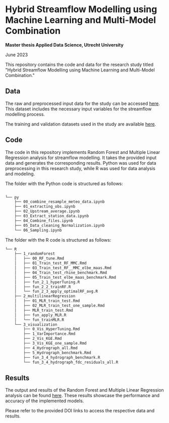# Hybrid Streamflow Modelling using Machine Learning and Multi-Model Combination
**Master thesis Applied Data Science, Utrecht University** 

June 2023

This repository contains the code and data for the research study titled "Hybrid Streamflow Modelling using Machine Learning and Multi-Model Combination." 

## Data

The raw and preprocessed input data for the study can be accessed [here](https://doi.org/10.5281/zenodo.8097461). This dataset includes the necessary input variables for the streamflow modelling process.

The training and validation datasets used in the study are available [here](https://doi.org/10.5281/zenodo.8092323). 
## Code

The code in this repository implements Random Forest and Multiple Linear Regression analysis for streamflow modelling. It takes the provided input data and generates the corresponding results. Python was used for data preprocessing in this research study, while R was used for data analysis and modeling. 

The folder with the Python code is structured as follows:

``` bash

└── py
    ├── 00_combine_resample_meteo_data.ipynb
    ├── 01_extracting_obs.ipynb
    ├── 02_Upstream_average.ipynb
    ├── 03_Extract_station_data.ipynb
    ├── 04_Combine_files.ipynb
    ├── 05_Data_cleaning_Normalization.ipynb
    └── 06_Sampling.ipynb
```


The folder with the R code is structured as follows:
``` bash
└── R
    ├── 1_randomForest
    │   ├── 00_RF_tune.Rmd
    │   ├── 01_Train_test_RF_MMC.Rmd
    │   ├── 03_Train_test_RF__MMC_elbe_maas.Rmd
    │   ├── 04_Train_test_rhine_benchmark.Rmd
    │   ├── 05_Train_test_elbe_maas_benchmark.Rmd
    │   ├── fun_2_1_hyperTuning.R
    │   ├── fun_2_2_trainRF.R
    │   └── fun_2_3_apply_optimalRF_avg.R
    ├── 2_multilinearRegression
    │   ├── 01_MLR_train_test.Rmd
    │   ├── 02_MLR_train_test_one_sample.Rmd
    │   ├── MLR_train_test.Rmd
    │   ├── fun_apply_MLR.R
    │   └── fun_trainMLR.R
    └── 3_visualization
        ├── 0_Vis_HyperTuning.Rmd
        ├── 1_VarImportance.Rmd
        ├── 2_Vis_KGE.Rmd
        ├── 3_Vis_KGE_one_sample.Rmd
        ├── 4_Hydrograph_all.Rmd
        ├── 5_Hydrograph_benchmark.Rmd
        ├── fun_3_4_hydrograph_benchmark.R
        └── fun_3_4_hydrograph_fdc_residuals_all.R
```



## Results

The output and results of the Random Forest and Multiple Linear Regression analysis can be found [here](https://doi.org/10.5281/zenodo.8097495). These results showcase the performance and accuracy of the implemented models.

Please refer to the provided DOI links to access the respective data and results.
